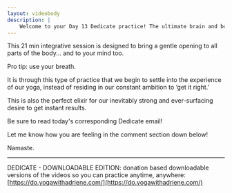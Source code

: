 ```yaml
---
layout: videobody
description: |
    Welcome to your Day 13 Dedicate practice! The ultimate brain and body yoga practice!
---
```

This 21 min integrative session is designed to bring a gentle opening to all parts of the body... and to your mind too.  

Pro tip: use your breath. 

It is through this type of practice that we begin to settle into the experience of our yoga, instead of residing in our constant ambition to ‘get it right.’

This is also the perfect elixir for our inevitably strong and ever-surfacing desire to get instant results.  

Be sure to read today's corresponding Dedicate email! 

Let me know how you are feeling in the comment section down below!

Namaste.

- - - - - -

DEDICATE - DOWNLOADABLE EDITION: donation based downloadable versions of the videos so you can practice anytime, anywhere: [https://do.yogawithadriene.com/](https://do.yogawithadriene.com/)